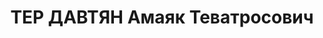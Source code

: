 ---
title: ТЕР ДАВТЯН Амаяк Теватросович
description: пом. нач. Закавказской пехотной школы по полит. части, бригадный комиссар
  (02.01.1936).
---